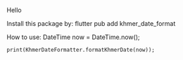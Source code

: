 Hello

Install this package by: flutter pub add khmer_date_format

How to use:
    DateTime now = DateTime.now();

    print(KhmerDateFormatter.formatKhmerDate(now));